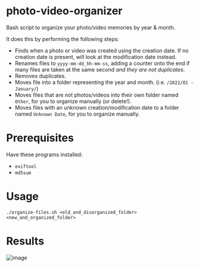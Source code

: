 # photo-video-organizer
Bash script to organize your photo/video memories by year & month. 

It does this by performing the following steps:
* Finds when a photo or video was created using the creation date. If no creation date is present, will look at the modification date instead.
* Renames files to `yyyy-mm-dd_hh-mm-ss`, adding a counter onto the end if many files are taken at the same second *and they are not duplicates*.
* Removes duplicates.
* Moves file into a folder representing the year and month. (i.e. `/2022/01 - January/`)
* Moves files that are not photos/videos into their own folder named `Other`, for you to organize manually (or delete!).
* Moves files with an unknown creation/modification date to a folder named `Unknown Date`, for you to organize manually.

# Prerequisites
Have these programs installed:
* `exiftool`
* `md5sum`

# Usage
`./organize-files.sh <old_and_disorganized_folder> <new_and_organized_folder>` 

# Results

![image](https://github.com/christensenjairus/photo-video-organizer/assets/58751387/5801986f-f9cc-486e-98fd-54e102d79e42)


